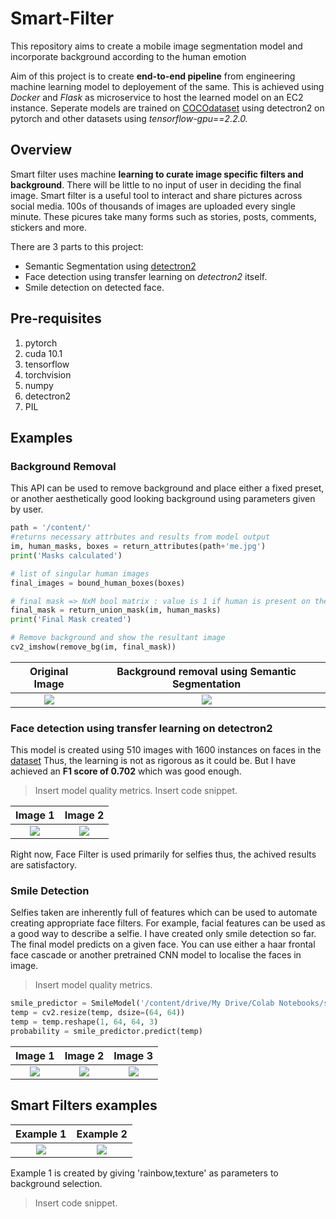 # Smart-Filter
This repository aims to create a mobile image segmentation model and incorporate background according to the human emotion

Aim of this project is to create **end-to-end pipeline** from engineering machine learning model to deployement of the same. This is achieved using *Docker* and *Flask* as microservice to host the learned model on an EC2 instance. Seperate models are trained on [COCOdataset](https://cocodataset.org/) using detectron2 on pytorch and other datasets using *tensorflow-gpu==2.2.0.*

## Overview

Smart filter uses machine **learning to curate image specific filters and background**. There will be little to no input of user in deciding the final image.
Smart filter is a useful tool to interact and share pictures across social media. 100s of thousands of images are uploaded every single minute. These picures take many forms such as stories, posts, comments, stickers and more.

There are 3 parts to this project:
- Semantic Segmentation using [detectron2](https://github.com/facebookresearch/detectron2)
- Face detection using transfer learning on *detectron2* itself.
- Smile detection on detected face.

## Pre-requisites
1. pytorch
2. cuda 10.1
3. tensorflow
4. torchvision
5. numpy
6. detectron2
7. PIL

## Examples

### Background Removal

This API can be used to remove background and place either a fixed preset, or another aesthetically good looking background using parameters given by user.

```python
path = '/content/'
#returns necessary attrbutes and results from model output
im, human_masks, boxes = return_attributes(path+'me.jpg')
print('Masks calculated')

# list of singular human images
final_images = bound_human_boxes(boxes)

# final mask => NxM bool matrix : value is 1 if human is present on the pixel
final_mask = return_union_mask(im, human_masks)
print('Final Mask created')

# Remove background and show the resultant image 
cv2_imshow(remove_bg(im, final_mask))
```

Original Image             |  Background removal using Semantic Segmentation
:-------------------------:|:-------------------------:
![](https://github.com/CRekkaran/Smart-Filter/blob/master/Semantic%20Segmentation/person_selfie.jpg)  |  ![](https://github.com/CRekkaran/Smart-Filter/blob/master/Semantic%20Segmentation/unsplashFilter.jpg)

### Face detection using transfer learning on detectron2

This model is created using 510 images with 1600 instances on faces in the [dataset](https://www.kaggle.com/dataturks/face-detection-in-images)
Thus, the learning is not as rigorous as it could be. But I have achieved an **F1 score of 0.702** which was good enough.
> Insert model quality metrics. Insert code snippet.


Image 1             |  Image 2
:-------------------------:|:-------------------------:
![](https://github.com/CRekkaran/Smart-Filter/blob/master/Face%20detection%20using%20Detectron2/index.png)  |  ![](https://github.com/CRekkaran/Smart-Filter/blob/master/Face%20detection%20using%20Detectron2/index1.png)

Right now, Face Filter is used primarily for selfies thus, the achived results are satisfactory.

### Smile Detection

Selfies taken are inherently full of features which can be used to automate creating appropriate face filters. For example, facial features can be used as a good way to describe a selfie. I have created only smile detection so far.  
The final model predicts on a given face. You can use either a haar frontal face cascade or another pretrained CNN model to localise the faces in image.
> Insert model quality metrics.

```python
smile_predictor = SmileModel('/content/drive/My Drive/Colab Notebooks/smiledetection.h5')
temp = cv2.resize(temp, dsize=(64, 64))
temp = temp.reshape(1, 64, 64, 3)
probability = smile_predictor.predict(temp)
```

Image 1             |  Image 2 | Image 3
:-------------------------:|:-------------------------:|:-------------------------:
![](https://github.com/CRekkaran/Smart-Filter/blob/master/Smile%20Detection/1.png)  |  ![](https://github.com/CRekkaran/Smart-Filter/blob/master/Smile%20Detection/2.png) | ![](https://github.com/CRekkaran/Smart-Filter/blob/master/Smile%20Detection/not%20smiling.png)

## Smart Filters examples

Example 1             |  Example 2
:-------------------------:|:-------------------------:
![](https://github.com/CRekkaran/Smart-Filter/blob/master/Semantic%20Segmentation/supportpride.png) | ![](https://github.com/CRekkaran/Smart-Filter/blob/master/Final%20Ensemble/index3_low_res.png)

Example 1 is created by giving 'rainbow,texture' as parameters to background selection.
> Insert code snippet.
